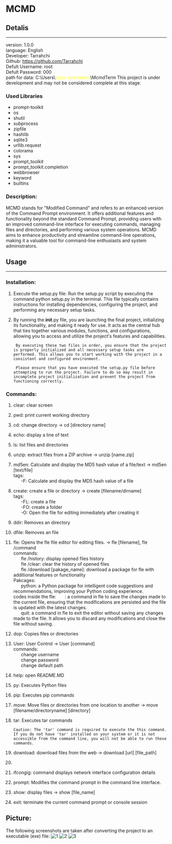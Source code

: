# MCMD
## Detalis
---
version: 1.0.0<br>
language: English<br>
Developer: Tarrahchi<br>
Github: https://github.com/Tarrahchi<br>
Defult Username: root<br>
Defult Password: 000<br>
path for data: C:\\Users\\<font color="yellow">[your usernaem]</font>\\McmdTerm
                This project is under development and may not be considered complete at this stage.
### Used Libraries
- prompt-toolkit
- os
- shutil
- subprocess
- zipfile
- hashlib
- sqlite3
- urllib.request
- colorama
- sys
- prompt_toolkit
- prompt_toolkit.completion
- webbrowser
- keyword
- builtins

### <b>Description</b>:
MCMD stands for "Modified Command" and refers to an enhanced version of the Command Prompt environment. It offers additional features and functionality beyond the standard Command Prompt, providing users with an improved command-line interface for executing commands, managing files and directories, and performing various system operations. MCMD aims to enhance productivity and streamline command-line operations, making it a valuable tool for command-line enthusiasts and system administrators.

## Usage
---
### Installation:
1. Execute the setup.py file: Run the setup.py script by executing the command python setup.py in the terminal. This file typically contains instructions for installing dependencies, configuring the project, and performing any necessary setup tasks.

2. By running the __init__.py file, you are launching the final project, initializing its functionality, and making it ready for use. It acts as the central hub that ties together various modules, functions, and configurations, allowing you to access and utilize the project's features and capabilities.

        By executing these two files in order, you ensure that the project is properly initialized and all necessary setup tasks are performed. This allows you to start working with the project in a consistent and configured environment.

        Please ensure that you have executed the setup.py file before attempting to run the project. Failure to do so may result in incomplete project initialization and prevent the project from functioning correctly.

### Commands:
1. clear: clear screen
2. pwd: print current working directory
3. cd: change directory -> cd [directory name]
4. echo: display a line of text
5. ls: list files and directories
6. unzip: extract files from a ZIP archive -> unzip [name.zip]
7. md5en: Calculate and display the MD5 hash value of a file/text -> md5en <tags> [text/file]<br>
tags:<br>
&nbsp;&nbsp;&nbsp;&nbsp;&nbsp;&nbsp;-F: Calculate and display the MD5 hash value of a file
8. create: create a file or directory -> create <tags> [filename/dirname]<br>
tags: <br>
&nbsp;&nbsp;&nbsp;&nbsp;&nbsp;&nbsp;-FL: create a file<br>
&nbsp;&nbsp;&nbsp;&nbsp;&nbsp;&nbsp;-FO: create a folder<br>
&nbsp;&nbsp;&nbsp;&nbsp;&nbsp;&nbsp;-O: Open the file for editing immediately after creating it
9. ddir: Removes an directory
10. dfile: Removes an file
11. fle: Opens the fle file editor for editing files. -> fle [filename], fle /command<br>
commands:<br>
&nbsp;&nbsp;&nbsp;&nbsp;&nbsp;&nbsp;fle /history: display opened files history<br>
&nbsp;&nbsp;&nbsp;&nbsp;&nbsp;&nbsp;fle /clear: clear the history of opened files<br>
&nbsp;&nbsp;&nbsp;&nbsp;&nbsp;&nbsp;fle /download [pakage_name]: download a package for fle with additional features or functionality <br>
Pakcages:<br>
&nbsp;&nbsp;&nbsp;&nbsp;&nbsp;&nbsp;python: a Python package for intelligent code suggestions and recommendations, improving your Python coding experience.<br>
codes inside the fle:
&nbsp;&nbsp;&nbsp;&nbsp;&nbsp;&nbsp;<save>: a command in fle to save the changes made to the current file, ensuring that the modifications are persisted and the file is updated with the latest changes.<br>
&nbsp;&nbsp;&nbsp;&nbsp;&nbsp;&nbsp;quit: a command in fle to exit the editor without saving any changes made to the file. It allows you to discard any modifications and close the file without saving.<br>
12. dop: Copies files or directories
13. User: User Control -> User [command]<br>
commands:<br>
&nbsp;&nbsp;&nbsp;&nbsp;&nbsp;&nbsp;change username<br>
&nbsp;&nbsp;&nbsp;&nbsp;&nbsp;&nbsp;change password<br>
&nbsp;&nbsp;&nbsp;&nbsp;&nbsp;&nbsp;change default path<br>
14. help: open README.MD
15. py: Executes Python files
16. pip: Executes pip commands
17. move: Move files or directories from one location to another -> move [filename/directoryname] [directory]
18. tar: Executes tar commands

        Caution: The 'tar' command is required to execute the this command. If you do not have 'tar' installed on your system or it is not accessible from the command line, you will not be able to run these commands.
19. download: download files from the web -> download [url] [file_path]
20. 
21. ifcongig: command displays network interface configuration details
22. prompt: Modifies the command prompt in the command line interface.
23. show: display files -> show [file_name] 
24. exit: terminate the current command prompt or console session

## Picture:
The following screenshots are taken after converting the project to an executable (exe) file:
![1](https://lh3.googleusercontent.com/fife/APg5EOZhyQZoxQLHMs-5nsngC4VIsS0OMwI8j4JarZ3oqHWQmwUuWwYgCAqX1PtNhPrEf5TFYS06dJpy9rEPSnNJcm88xcNd2EcpOC1KLLcz9rnX8kAamf-NgHHhBsedYqJeLjZHqG0M2LSZmAk4atTtI-n8pDSYV9GGSPXrQn9K2gwDO4t2bZT0w-K8-L-2iovSl2o4-tkgcAaMIoHJjIgLxM4TzgrjOPmk8_p9p5zIf6PCXId1tm6uTjso-RJBhRxJf6m_7zvQ90jbJnAYm8PS650zHxfw0tc6O0_l-p6PzlcAgla2vOFVbckNehHecs_Bx7ume9LgMlS8GRwjor1uUSxOzeVhOpoVifXQ80KBaxrPEsMbtKdhkYMTyS4Yty5a7rN4lC7rRQ_xUHlIURXOVMr2S3ce1o2e6llvLa3VTOxnZqKEiJrf4fndMoEQH3642fu3sFebBtu8MTjz6vkkoQ6P7wD9cLhLjoGqfk793t5gsWfzIb-cHQKOFLDMKqNyeD_V_6SBPJkGUoFoaHTlnq9RGRmhXcI0u-_UG0NIn2dxVQV3DKSmnol3o52pGpzrAqJzy7kZui-rp3_mGJ1NFCxP6ulC1Q1s8_0K7kmGVE9JSWj1zMMwreerjBiHsjiDT8G1oqa0CacqB76LNAHswkd3OCBbz8by7O6u42iFWLpEGD6rylbJwYTvCwRZxE8C22DLqfUL73Dh9Feq8yiFTzt-mf6KLXYnmNWyl0ICzhgpLvE0ribWPvEDwDYSG2OahVCUBVJfLoIEG2ZonwRncVd-s70qUWWvgrti8hhYBrCRk6wYXIYTsV6npsiGvh-0ARqCusq2EHlKEr5Pj5d4lSF1iWF8UHzFbBFctYYS-PwcgACjMrGqqz3gaGIUXEv_vXoP3b1G9RJ2VXuHqDwZ6yGtwEnWpQxwCaKQ3MX-nG_Yh9enzMFU7AEyqQEQMAeD458frnIkT2PJu7YSoIuBX15QdUfEbjp_Owf8RW9fNooMBup-y0cuGVGFo3nS1AQyR1uy9VqesFXPNcbeaZIL7NivxOoV3rbgy1wFYeqJHBO_8-ZRc19hMA-q81Zhe7rQR1t9Q9KtCC51OrHpsC5MMaACSUt6zdFidcn4Ym2CHyGCj0Aq0rfKCSzCOftItSmm8YOvR_VjHEqRzquRgY1Fai-Q_8lkJXopaZlBp74velTbc1Jfnb0NSdwekePA8z36CJCxLeTFMe2h77pjc-OJIRC01cgHJOttX2Z2pLpUdxXcwGSVIp76urKh_qDub1W9bLD1OzogOd2P6Ue-1CO4mEGvlYTRwMVUNMwqqGmAkDa3ZN8iHB11RqIzoZIQDLHpW1QKQh8Zu-7ahktO0pqbNBO25e9L_RC67_iG1qY5PeyemxatuWc9InInJdWH8nOCj404T3-XxV95tdELdu9_7GDMtskMlJ03H-WhsxMYky1OO3WwkhY7deLr9P15CfzFQ3pJ0IlK9Fss7pThchpUqUeDIPl_ckiXC1j1O2uIJuUxguZrK6hlUFFOi6Rb3f0=w1366-h615)
![2](https://lh3.googleusercontent.com/fife/APg5EOZImuSRnAAk4lhEppKJxPrNrUi330icw3m0I1bE-KokayzxxAuHGk5-fzJymc_voux3uGKPc9JwSc9I17pDuCh91Y9_g57-xfUyZicDWzFd2gyTufCMddG71I45J6bhL8GcGu9SrUFG1cihwFFXp1DxfNRzspt44A5zPb4OECXcOavDjzkC-f5heBnvve4gqvjX4JXtfu2dfttvALiGvwgG28x2rZ4VX31gtcGvMmsSCZ-nhGL0wVwgYwLLu0tp5ArrfKGbAIXHsywgVYm09Cw5lIlQUkEMMKBY3zgODmd8Zj80EEKiz9n1QT6iIs89E1eskEJsZukXD7D66U2sSb6VC8ts9yZT-N5CDQn6DwZvHyefVY0mGH1GXLrxlMb35lq1GRySSoqXDeieE3pHRcaRVccIss5wYEzXOeEdWPmUdDiSJ2fI3UKMPE7Yf8FGcGSFqTtMp6kvjfH3i4GSP3P3yFN9dxnOSwvWd2HSd4aBXCSI5VYhwbQN6UmZj-8kUvLoDCTZq4exTzMjUWrxA6iqrW-c7IIy52B0KeEb75gksZHxZiEpHluLOvDE8iEvwEK8xSYSVkK0c0_bXYNkQpj3Kzbh3-jFY-6wTlLV5pvHc1B1yWksI8Hxk6jmn7NehP3C7XJwqxsqDk9hvk5C2xyP9ODzqITtGuE-C57x1LJ1U9t3raf3cw-Pb-rRA0eftR65VpZSONVrLkEEy2BLjZi1139FuOak_92PX5Bv3bIR5P2mJD8B_3YfR2Cq47KV4l4TLSCeGkbWY5BP0w4ri8aLNpeO93CrynIu7ryBum1iA0rFFASQs--AlXfZx51eNLyOsAO32xxsXcqIP2O5MJRQcxpNYYGBiNFcJzh9HVFxN-MMuBebwKjnojYFmVpHi8zxdOTn2c4VmXxvvCGQeTtojMFKp0fg-D3BBKqKVZ2qER1ub9HBAQ6l3DpV0lTXvI9bhB3gKjw45tM74y9VGxWaeABhmu1kUefiErPsqzG3XaJrXRnBWWK4b_GC5QexGfyZ8bPZWulfvoppxlqiARxWEKPVkK3mwbzCncvDjVUVwHuqCB5Dv_q8fQVRf-1g6O4RfVhb8Mv_SPHHZVuX2qA7U98xcUko6vCJvtbtDwSlPOdo4EwLgNBDlB0U4nkboz3pkOdSHBMKDVCAg0RmJ8CRBCR0ttHwdn4GEWI5E-ZGry_K4BCECbjwu9k2gzMUSq6gyH4QQBPBfx3OlcuMCLW6Wa4dfDh5C1K3_dk_Ov7GkXLUdKYTPoPs892vjm6mPXx_ptNIoN-u1ejV2AHgwjfjg831LVTY4bZDeKL0nNR12hghiFPArLuzw13ZGjKp54SQltIEyEpRlYmuMOaHY00jF8wQ4zi846Zb1IYlyfPQIJevNvRdONg0jRyjNym1GmqEP_xkbzDC2vYE2pWUZOxIvGgSSfGQ1rF4Wog5TA-9hH9kAloKgf8Fd7wfDCVGPv_JxeUkcz0AT07p4O7d999WvIpy876kY2IXC95ZiGncvRU-iY4D51UTeLB025c=w1366-h295)
![3](https://lh3.googleusercontent.com/fife/APg5EOY1G-5VTgHb_tOZXez5uChDX8-HCmAVYDfQ6xBCiDOevqBXveBk4s1Nut7cEGSfKiK3BUdn0ZzUEaYDKtEQqvIqLHO60G2d4Bnlawy_xd9K_LdtG5M1WLhuN6wYRNOpHAgf6m6A5tNlspJtnc5OaSKYMO4fe50bTzHC15d9k05rsvNknx_X5P_ISkTV2tqeE9Xci2qEFv1ghGHjsY2h-25jpXIhBtvQiIEJwv3DrmCRIBL2B_Rq3UYsScP2ji2LkwWKw3YAWPYg-yirpRtqiaEFN_im9y6brIaZBlkYO3cgOoYmQ6jcWXjRslgf9tsJuNGigoQeusNZ-9a02O-BVeVWdH-KEZg4iNm_7Fc-Dmnj-V49l2EAG5jC33ljFBdEZxf-5O38fLEp4ruacLxj5lnhF0rXIaj2-KFv6E4Y1QOzARpxfXsNSqBtYZJySMIiKqSU8e1xMnqLgc2uoTJc1ezu7Ka9MhGPecb9-J5U2t2yUFN35fkriPwcvuxVLdKpxrnD7--CA72vbzUSXOM_zZP4bM1z1-7WOchkEMSlwbY72ypshg9bN1UW0WpSmeWLKBcGN6rCbXSI8V9pvX6CPgHNJfkJwZn7VB3wq3vbjD1BacVzcLRGj7pCf9U5HW9fv3eTy6OG3hAfJKEahMTiI-I9Rpx1hM3xe2PLOkScQvPeliTus5reqBstljwuZ8mua6xSd-niEYa7-TXhcm_jUAPukFyZoIou_72IAJXPm_C1yRmTYieQEKsKOOD13OfwMUSeb5cTF2wtyGp8DlSC1XcjHlTwt4h79Cs5RaoVnE-RV5dn_KCidyxwsTDh0T4_b7cOvgGTYYM57WoKPAU5wivVnUMn6SbGnetQUlr7sj-_fLoAD8rjTCRKMcb3jQ2lItCuRaw1AkS9Vtp54Aab3eslPrTMUdAQrFpaedW7Pfu8H5dmBfJdxlWrDavsaiw0U_G86ujgRW5S2D9Y5PaHemzIXoJMqQN6WiEuWNi-eWzeNvnjsng0IAHg-xlVWysLIWkY9HlBcJpeNgFuMWRtQ7DYY8MLHkABBRYAe-t-8Px4tDu3aJXTLC5s-NjnN6FMueXRwIPCZF9pl61hYcwfbIpFPl4MpAS6mFCYEeMULqsQRu2atsh6m1-Ibhe_LuWf-MfblCVkF1CdUu2UBfgS0K2_Z0WK2Oh26LQSPJAcAmy7dmIYktyYo8zcYXNyCpY-WQd0PT6ktHLCotOuWa-ADl19JqSIkUBUxEFtRZnyjUulVMcF-qcLtqiLoH0kSOAcdx-Tz3UZWJrICwvGRr9cYGpMj7npcy1M6A7D5kIvBuwEaD6EHQ37ERMcw1v28T_388mIKKl3T1qLfosZtCR45ecOvbcQ7ZbTDzK_oBkv7Rn2m6Dn6bLqnCv9UHgCx_vdboR-0Y1xevNrfLsgfd4wbLXH8UKHbZZl6SWOQsNgb21G1-liMMzm5ZbfRuEgJqidKIVJGSqRf3UlQGKAKLgS7_5IpXNO3B2DMI82xKTqG1cLYJlbqgil2IL5iYz41GU=w1366-h411)
